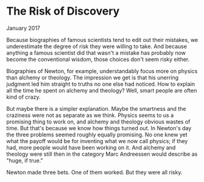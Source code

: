# The Risk of Discovery

January 2017  
  
Because biographies of famous scientists tend to 
edit out their mistakes, we underestimate the 
degree of risk they were willing to take.
And because anything a famous scientist did that
wasn't a mistake has probably now become the
conventional wisdom, those choices don't
seem risky either.  
  
Biographies of Newton, for example, understandably focus
more on physics than alchemy or theology.
The impression we get is that his unerring judgment
led him straight to truths no one else had noticed.
How to explain all the time he spent on alchemy
and theology? Well, smart people are often kind of
crazy.  
  
But maybe there is a simpler explanation. Maybe
the smartness and the craziness were not as separate
as we think. Physics seems to us a promising thing
to work on, and alchemy and theology obvious wastes
of time. But that's because we know how things
turned out. In Newton's day the three problems 
seemed roughly equally promising. No one knew yet
what the payoff would be for inventing what we
now call physics; if they had, more people would 
have been working on it. And alchemy and theology
were still then in the category Marc Andreessen would 
describe as "huge, if true."  
  
Newton made three bets. One of them worked. But 
they were all risky.  
  
  
  
  
  
